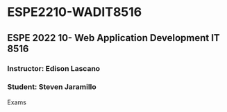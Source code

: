 # ESPE2210-WADIT8516
## ESPE 2022 10- Web Application Development  IT 8516
### Instructor: Edison Lascano
### Student: Steven Jaramillo
Exams
